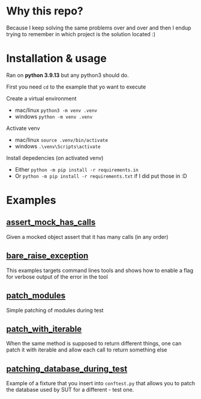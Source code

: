 # Why this repo?
Because I keep solving the same problems over and over and then I endup trying to remember in which project is the solution located :)

# Installation & usage
Ran on **python 3.9.13** but any python3 should do.

First you need ```cd``` to the example that yo want to execute 

Create a virtual environment
* mac/linux ```python3 -m venv .venv```
* windows ```python -m venv .venv```

Activate venv
* mac/linux ```source .venv/bin/activate```
* windows ```.\venv\Scripts\activate```

Install depedencies (on activated venv)
* Either ```python -m pip install -r requirements.in```
* Or ```python -m pip install -r requirements.txt``` if I did put those in :D



# Examples

## [assert_mock_has_calls](https://github.com/KantiCodes/Python-examples/blob/main/assert_mock_has_calls)
Given a mocked object assert that it has many calls (in any order)

## [bare_raise_exception](https://github.com/KantiCodes/Python-examples/blob/main/bare_raise_exception)
This examples targets command lines tools and shows how to enable a flag for verbose output of the error in the tool

## [patch_modules](https://github.com/KantiCodes/Python-examples/blob/main/patch_modules)
Simple patching of modules during test

## [patch_with_iterable](https://github.com/KantiCodes/Python-examples/blob/main/patch_with_iterable)
When the same method is supposed to return different things, one can patch it with iterable and allow each call to return something else

## [patching_database_during_test](https://github.com/KantiCodes/Python-examples/blob/main/patching_database_during_test)
Example of a fixture that you insert into ```conftest.py``` that allows you to patch the database used by SUT for a different - test one.

